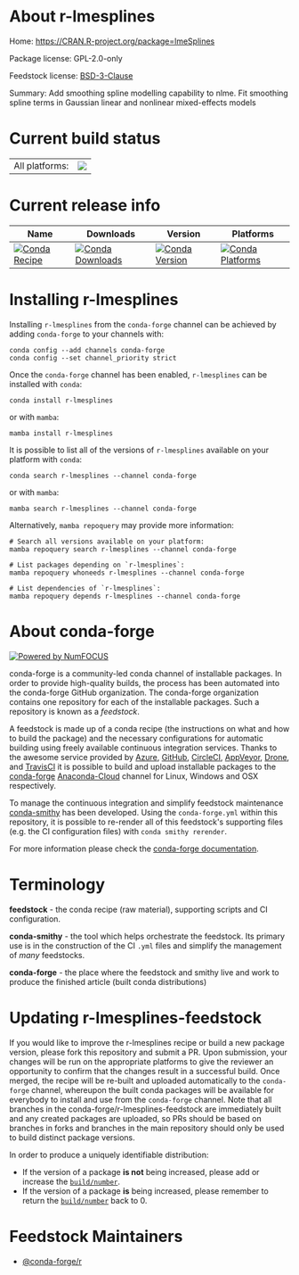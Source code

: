 About r-lmesplines
==================

Home: https://CRAN.R-project.org/package=lmeSplines

Package license: GPL-2.0-only

Feedstock license: [BSD-3-Clause](https://github.com/conda-forge/r-lmesplines-feedstock/blob/main/LICENSE.txt)

Summary: Add smoothing spline modelling capability to nlme. Fit smoothing spline terms in Gaussian linear and nonlinear mixed-effects models

Current build status
====================


<table><tr><td>All platforms:</td>
    <td>
      <a href="https://dev.azure.com/conda-forge/feedstock-builds/_build/latest?definitionId=9719&branchName=main">
        <img src="https://dev.azure.com/conda-forge/feedstock-builds/_apis/build/status/r-lmesplines-feedstock?branchName=main">
      </a>
    </td>
  </tr>
</table>

Current release info
====================

| Name | Downloads | Version | Platforms |
| --- | --- | --- | --- |
| [![Conda Recipe](https://img.shields.io/badge/recipe-r--lmesplines-green.svg)](https://anaconda.org/conda-forge/r-lmesplines) | [![Conda Downloads](https://img.shields.io/conda/dn/conda-forge/r-lmesplines.svg)](https://anaconda.org/conda-forge/r-lmesplines) | [![Conda Version](https://img.shields.io/conda/vn/conda-forge/r-lmesplines.svg)](https://anaconda.org/conda-forge/r-lmesplines) | [![Conda Platforms](https://img.shields.io/conda/pn/conda-forge/r-lmesplines.svg)](https://anaconda.org/conda-forge/r-lmesplines) |

Installing r-lmesplines
=======================

Installing `r-lmesplines` from the `conda-forge` channel can be achieved by adding `conda-forge` to your channels with:

```
conda config --add channels conda-forge
conda config --set channel_priority strict
```

Once the `conda-forge` channel has been enabled, `r-lmesplines` can be installed with `conda`:

```
conda install r-lmesplines
```

or with `mamba`:

```
mamba install r-lmesplines
```

It is possible to list all of the versions of `r-lmesplines` available on your platform with `conda`:

```
conda search r-lmesplines --channel conda-forge
```

or with `mamba`:

```
mamba search r-lmesplines --channel conda-forge
```

Alternatively, `mamba repoquery` may provide more information:

```
# Search all versions available on your platform:
mamba repoquery search r-lmesplines --channel conda-forge

# List packages depending on `r-lmesplines`:
mamba repoquery whoneeds r-lmesplines --channel conda-forge

# List dependencies of `r-lmesplines`:
mamba repoquery depends r-lmesplines --channel conda-forge
```


About conda-forge
=================

[![Powered by
NumFOCUS](https://img.shields.io/badge/powered%20by-NumFOCUS-orange.svg?style=flat&colorA=E1523D&colorB=007D8A)](https://numfocus.org)

conda-forge is a community-led conda channel of installable packages.
In order to provide high-quality builds, the process has been automated into the
conda-forge GitHub organization. The conda-forge organization contains one repository
for each of the installable packages. Such a repository is known as a *feedstock*.

A feedstock is made up of a conda recipe (the instructions on what and how to build
the package) and the necessary configurations for automatic building using freely
available continuous integration services. Thanks to the awesome service provided by
[Azure](https://azure.microsoft.com/en-us/services/devops/), [GitHub](https://github.com/),
[CircleCI](https://circleci.com/), [AppVeyor](https://www.appveyor.com/),
[Drone](https://cloud.drone.io/welcome), and [TravisCI](https://travis-ci.com/)
it is possible to build and upload installable packages to the
[conda-forge](https://anaconda.org/conda-forge) [Anaconda-Cloud](https://anaconda.org/)
channel for Linux, Windows and OSX respectively.

To manage the continuous integration and simplify feedstock maintenance
[conda-smithy](https://github.com/conda-forge/conda-smithy) has been developed.
Using the ``conda-forge.yml`` within this repository, it is possible to re-render all of
this feedstock's supporting files (e.g. the CI configuration files) with ``conda smithy rerender``.

For more information please check the [conda-forge documentation](https://conda-forge.org/docs/).

Terminology
===========

**feedstock** - the conda recipe (raw material), supporting scripts and CI configuration.

**conda-smithy** - the tool which helps orchestrate the feedstock.
                   Its primary use is in the construction of the CI ``.yml`` files
                   and simplify the management of *many* feedstocks.

**conda-forge** - the place where the feedstock and smithy live and work to
                  produce the finished article (built conda distributions)


Updating r-lmesplines-feedstock
===============================

If you would like to improve the r-lmesplines recipe or build a new
package version, please fork this repository and submit a PR. Upon submission,
your changes will be run on the appropriate platforms to give the reviewer an
opportunity to confirm that the changes result in a successful build. Once
merged, the recipe will be re-built and uploaded automatically to the
`conda-forge` channel, whereupon the built conda packages will be available for
everybody to install and use from the `conda-forge` channel.
Note that all branches in the conda-forge/r-lmesplines-feedstock are
immediately built and any created packages are uploaded, so PRs should be based
on branches in forks and branches in the main repository should only be used to
build distinct package versions.

In order to produce a uniquely identifiable distribution:
 * If the version of a package **is not** being increased, please add or increase
   the [``build/number``](https://docs.conda.io/projects/conda-build/en/latest/resources/define-metadata.html#build-number-and-string).
 * If the version of a package **is** being increased, please remember to return
   the [``build/number``](https://docs.conda.io/projects/conda-build/en/latest/resources/define-metadata.html#build-number-and-string)
   back to 0.

Feedstock Maintainers
=====================

* [@conda-forge/r](https://github.com/conda-forge/r/)


